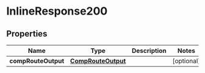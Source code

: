 
# InlineResponse200

## Properties
Name | Type | Description | Notes
------------ | ------------- | ------------- | -------------
**compRouteOutput** | [**CompRouteOutput**](CompRouteOutput.md) |  |  [optional]




